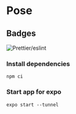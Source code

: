 # Pose  

## Badges 
![Prettier/eslint](https://github.com/Mon-Keys/drssr/actions/workflows/pipeline.yml/badge.svg)


### Install dependencies

```
npm ci
```

### Start app for expo
```
expo start --tunnel
```

